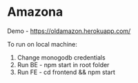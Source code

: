 # Amazona

Demo - https://oldamazon.herokuapp.com/

To run on local machine:
1. Change monogodb credentials
2. Run BE - npm start in root folder
3. Run FE - cd frontend && npm start
